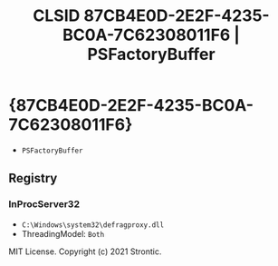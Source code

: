 ﻿---
title: "CLSID 87CB4E0D-2E2F-4235-BC0A-7C62308011F6 | PSFactoryBuffer"
excerpt: What is COM-Object CLSID 87CB4E0D-2E2F-4235-BC0A-7C62308011F6?
---

# {87CB4E0D-2E2F-4235-BC0A-7C62308011F6}

* `PSFactoryBuffer`

## Registry


### InProcServer32

* `C:\Windows\system32\defragproxy.dll`
* ThreadingModel: `Both`

MIT License. Copyright (c) 2021 Strontic.


